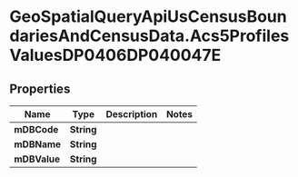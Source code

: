 # GeoSpatialQueryApiUsCensusBoundariesAndCensusData.Acs5ProfilesValuesDP0406DP040047E

## Properties

Name | Type | Description | Notes
------------ | ------------- | ------------- | -------------
**mDBCode** | **String** |  | 
**mDBName** | **String** |  | 
**mDBValue** | **String** |  | 


